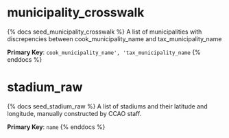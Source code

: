 # municipality_crosswalk

{% docs seed_municipality_crosswalk %}
A list of municipalities with discrepencies between
cook_municipality_name and tax_municipality_name

**Primary Key**: `cook_municipality_name', 'tax_municipality_name`
{% enddocs %}

# stadium_raw

{% docs seed_stadium_raw %}
A list of stadiums and their latitude and longitude, manually constructed
by CCAO staff.

**Primary Key**: `name`
{% enddocs %}
